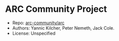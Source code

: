 # ARC Community Project

- Repo: [arc-community/arc](https://github.com/arc-community/arc)
- Authors: Yannic Kilcher, Peter Nemeth, Jack Cole.
- License: Unspecified

